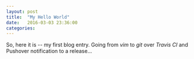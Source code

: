 ```yaml
---
layout: post
title:  "My Hello World"
date:   2016-03-03 23:36:00
categories:
---
```

So, here it is -- my first blog entry. Going from *vim* to *git* over *Travis CI* and Pushover notification to a release...
